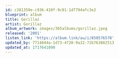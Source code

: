 ```yaml
---
id: c381359e-c936-410f-9c01-1d7794afc3e2
blueprint: album
title: Gorillaz
artist: Gorillaz
album_artwork: images/365albums/gorillaz.jpeg
released: '2001'
listen_link: 'https://album.link/au/i/850576570'
updated_by: 7714844a-1d73-4720-9a32-72b763882513
updated_at: 1717641090
---
```

